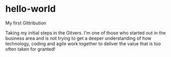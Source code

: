 # hello-world
My first Gittribution


Taking my initial steps in the Gitvers. I'm one of those who started out in the business area and is not trying to get a deeper understanding of how technology, coding and agile work together to deliver the value that is too often taken for granted!
